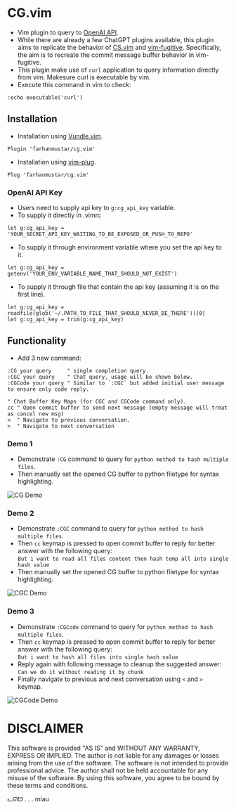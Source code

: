 # CG.vim
* Vim plugin to query to [OpenAI API](https://platform.openai.com). 
* While there are already a few ChatGPT plugins available, this plugin aims to replicate the behavior of [CS.vim](https://github.com/farhanmustar/CS.vim) and [vim-fugitive](https://github.com/tpope/vim-fugitive). Specifically, the aim is to recreate the commit message buffer behavior in vim-fugitive.
* This plugin make use of ```curl``` application to query information directly from vim. Makesure curl is executable by vim.
* Execute this command in vim to check:
```vim
:echo executable('curl')
```

## Installation
* Installation using [Vundle.vim](https://github.com/VundleVim/Vundle.vim).
```vim
Plugin 'farhanmustar/cg.vim'
```

* Installation using [vim-plug](https://github.com/junegunn/vim-plug).
```vim
Plug 'farhanmustar/cg.vim'
```

### OpenAI API Key
* Users need to supply api key to `g:cg_api_key` variable.
* To supply it directly in .vimrc
```vim
let g:cg_api_key = 'YOUR_SECRET_API_KEY_WAITING_TO_BE_EXPOSED_OR_PUSH_TO_REPO'
```

* To supply it through environment variable where you set the api key to it.
```vim
let g:cg_api_key = getenv('YOUR_ENV_VARIABLE_NAME_THAT_SHOULD_NOT_EXIST')
```

* To supply it through file that contain the api key (assuming it is on the first line). 
```vim
let g:cg_api_key = readfile(glob('~/.PATH_TO_FILE_THAT_SHOULD_NEVER_BE_THERE'))[0]
let g:cg_api_key = trim(g:cg_api_key)
```

## Functionality
* Add 3 new command:
```vim
:CG your query     " single completion query.
:CGC your query    " Chat query, usage will be shown below.
:CGCode your query " Similar to `:CGC` but added initial user message to ensure only code reply.

" Chat Buffer Key Maps (for CGC and CGCode command only).
cc " Open commit buffer to send next message (empty message will treat as cancel new msg)
<  " Navigate to previous conversation.
>  " Navigate to next conversation
```

### Demo 1
* Demonstrate `:CG` command to query for `python method to hash multiple files`.
* Then manually set the opened CG buffer to python filetype for syntax highlighting.
<img src="https://github.com/farhanmustar/cg.vim/wiki/cg_promp.gif" alt="CG Demo" />

### Demo 2
* Demonstrate `:CGC` command to query for `python method to hash multiple files`.
* Then `cc` keymap is pressed to open commit buffer to reply for better answer with the following query:<br>
  `But i want to read all files content then hash temp all into single hash value`
* Then manually set the opened CG buffer to python filetype for syntax highlighting.
<img src="https://github.com/farhanmustar/cg.vim/wiki/cgc_chat.gif" alt="CGC Demo" />

### Demo 3
* Demonstrate `:CGCode` command to query for `python method to hash multiple files`.
* Then `cc` keymap is pressed to open commit buffer to reply for better answer with the following query:<br>
  `But i want to hash all files into single hash value`
* Reply again with following message to cleanup the suggested answer:<br>
  `Can we do it without reading it by chunk`
* Finally navigate to previous and next conversation using `<` and `>` keymap.
<img src="https://github.com/farhanmustar/cg.vim/wiki/cgcode_chat.gif" alt="CGCode Demo" />


# DISCLAIMER

This software is provided "AS IS" and WITHOUT ANY WARRANTY, EXPRESS OR IMPLIED. The author is not liable for any damages or losses arising from the use of the software. The software is not intended to provide professional advice. The author shall not be held accountable for any misuse of the software. By using this software, you agree to be bound by these terms and conditions.

ᓚᘏᗢ . . . miau
